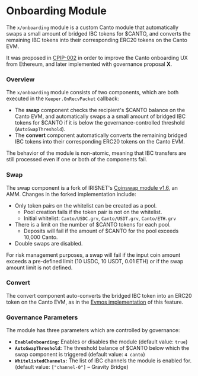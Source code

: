 # Onboarding Module

The `x/onboarding` module is a custom Canto module that automatically swaps a small amount of bridged IBC tokens for $CANTO, and converts the remaining IBC tokens into their corresponding ERC20 tokens on the Canto EVM.

It was proposed in [CPIP-002](https://github.com/Canto-Network/CIPs/blob/main/CPIPS/CPIP-002.md) in order to improve the Canto onboarding UX from Ethereum, and later implemented with governance proposal **X**.

### Overview

The `x/onboarding` module consists of two components, which are both executed in the `Keeper.OnRecvPacket` callback:

* The **swap** component checks the recipient's $CANTO balance on the Canto EVM, and automatically swaps a a small amount of bridged IBC tokens for $CANTO if it is below the governance-controlled threshold (`AutoSwapThreshold`).
* The **convert** component automatically converts the remaining bridged IBC tokens into their corresponding ERC20 tokens on the Canto EVM.

The behavior of the module is non-atomic, meaning that IBC transfers are still processed even if one or both of the components fail.

### Swap

The swap component is a fork of IRISNET's [Coinswap module v1.6](https://github.com/irisnet/irismod/tree/v1.6.0/modules/coinswap), an AMM. Changes in the forked implementation include:

* Only token pairs on the whitelist can be created as a pool.
  * Pool creation fails if the token pair is not on the whitelist.
  * Initial whitelist: `Canto/USDC.grv`, `Canto/USDT.grv`, `Canto/ETH.grv`
* There is a limit on the number of $CANTO tokens for each pool.
  * Deposits will fail if the amount of $CANTO for the pool exceeds 10,000 Canto.
* Double swaps are disabled.

For risk management purposes, a swap will fail if the input coin amount exceeds a pre-defined limit (10 USDC, 10 USDT, 0.01 ETH) or if the swap amount limit is not defined.

### Convert

The convert component auto-converts the bridged IBC token into an ERC20 token on the Canto EVM, as in the [Evmos implementation](https://github.com/evmos/evmos/blob/fc612fc22846c00e7b8ae296215eea33cef09270/x/erc20/keeper/ibc\_callbacks.go#L36) of this feature.

### Governance Parameters

The module has three parameters which are controlled by governance:

* **`EnableOnboarding`:** Enables or disables the module (default value: `true`)
* **`AutoSwapThreshold`:** The threshold balance of $CANTO below which the swap component is triggered (default value: `4 canto`)
* **`WhitelistedChannels`:** The list of IBC channels the module is enabled for. (default value: `["channel-0"]` – Gravity Bridge)
